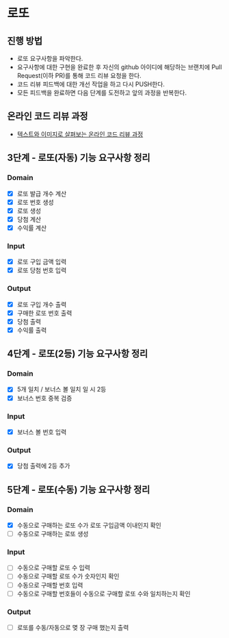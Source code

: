 # 로또

## 진행 방법

* 로또 요구사항을 파악한다.
* 요구사항에 대한 구현을 완료한 후 자신의 github 아이디에 해당하는 브랜치에 Pull Request(이하 PR)를 통해 코드 리뷰 요청을 한다.
* 코드 리뷰 피드백에 대한 개선 작업을 하고 다시 PUSH한다.
* 모든 피드백을 완료하면 다음 단계를 도전하고 앞의 과정을 반복한다.

## 온라인 코드 리뷰 과정

* [텍스트와 이미지로 살펴보는 온라인 코드 리뷰 과정](https://github.com/next-step/nextstep-docs/tree/master/codereview)

## 3단계 - 로또(자동) 기능 요구사항 정리

### Domain

- [X] 로또 발급 개수 계산
- [X] 로또 번호 생성
- [X] 로또 생성
- [X] 당첨 계산
- [X] 수익률 계산

### Input

- [X] 로또 구입 금액 입력
- [X] 로또 당첨 번호 입력

### Output

- [X] 로또 구입 개수 출력
- [X] 구매한 로또 번호 출력
- [X] 당첨 출력
- [X] 수익률 출력

## 4단계 - 로또(2등) 기능 요구사항 정리

### Domain

- [X] 5개 일치 / 보너스 볼 일치 일 시 2등
- [X] 보너스 번호 중복 검증

### Input

- [X] 보너스 볼 번호 입력

### Output

- [X] 당첨 출력에 2등 추가 

## 5단계 - 로또(수동) 기능 요구사항 정리

### Domain

- [X] 수동으로 구매하는 로또 수가 로또 구입금액 이내인지 확인  
- [ ] 수동으로 구매하는 로또 생성

### Input

- [ ] 수동으로 구매할 로또 수 입력
- [ ] 수동으로 구매할 로또 수가 숫자인지 확인
- [ ] 수동으로 구매할 번호 입력
- [ ] 수동으로 구매할 번호들이 수동으로 구매할 로또 수와 일치하는지 확인

### Output

- [ ] 로또를 수동/자동으로 몆 장 구매 했는지 출력